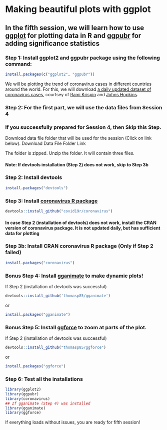 Making beautiful plots with ggplot
==================================

In the fifth session, we will learn how to use [ggplot](https://ggplot2.tidyverse.org/) for plotting data in R and [ggpubr](https://rpkgs.datanovia.com/ggpubr/index.html) for adding significance statistics
-------------------------------------------------------------------------------------

### Step 1: Install ggplot2 and ggpubr package using the following command: 

```r
install.packages(c("ggplot2", "ggpubr"))
```

We will be plotting the trend of coronavirus cases in different countries around the world.
For this, we will download [a daily updated dataset of coronavirus cases](https://github.com/RamiKrispin/coronavirus), courtsey of [Rami Krispin](https://github.com/RamiKrispin) and [Johns Hopkins](https://github.com/CSSEGISandData/COVID-19).

### Step 2: For the first part, we will use the data files from Session 4
### If you successfully prepared for Session 4, then Skip this Step.
Download data file folder that will be used for the session (Click on link below).
Download Data File Folder Link

The folder is zipped. Unzip the folder. It will contain three files.

#### Note: If devtools installation (Step 2) does not work, skip to Step 3b

### Step 2: Install devtools 

```r
install.packages("devtools")
```

### Step 3: Install [coronavirus R package](https://github.com/RamiKrispin/coronavirus) 

```r
devtools::install_github("covid19r/coronavirus")
```

#### In case Step 2 (installation of devtools) does not work, install the CRAN version of coronavirus package. It is not updated daily, but has sufficient data for plotting

### Step 3b: Install CRAN coronavirus R package (Only if Step 2 failed)

```r
install.packages("coronavirus")
```

### Bonus Step 4: Install [gganimate](https://github.com/thomasp85/gganimate) to make dynamic plots!
If Step 2 (installation of devtools was successful)
```r
devtools::install_github('thomasp85/gganimate')
```
or

```r
install.packages("gganimate")
```

### Bonus Step 5: Install [ggforce](https://ggforce.data-imaginist.com/index.html) to zoom at parts of the plot.
If Step 2 (installation of devtools was successful)
```r
devtools::install_github("thomasp85/ggforce")
```
or

```r
install.packages("ggforce")
```

### Step 6: Test all the installations
```r
library(ggplot2)
library(ggpubr)
library(coronavirus)
## If gganimate (Step 4) was installed 
library(gganimate)
library(ggforce)
```
If everything loads without issues, you are ready for fifth session!
